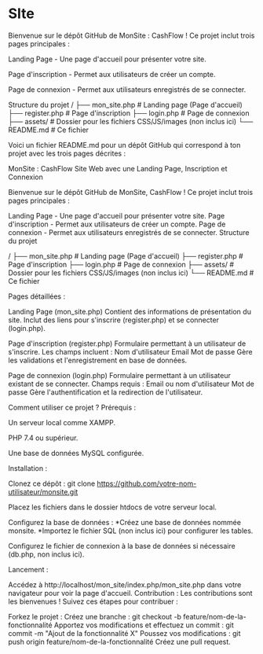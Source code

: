 # SIte

Bienvenue sur le dépôt GitHub de MonSite : CashFlow ! Ce projet inclut trois pages principales :

Landing Page - Une page d'accueil pour présenter votre site.

Page d'inscription - Permet aux utilisateurs de créer un compte.

Page de connexion - Permet aux utilisateurs enregistrés de se connecter.

Structure du projet / ├── mon_site.php # Landing page (Page d'accueil) ├── register.php # Page d'inscription ├── login.php # Page de connexion ├── assets/ # Dossier pour les fichiers CSS/JS/images (non inclus ici) └── README.md # Ce fichier

Voici un fichier README.md pour un dépôt GitHub qui correspond à ton projet avec les trois pages décrites :

MonSite : CashFlow Site Web avec une Landing Page, Inscription et Connexion

Bienvenue sur le dépôt GitHub de MonSite, CashFlow ! Ce projet inclut trois pages principales :

Landing Page - Une page d'accueil pour présenter votre site. Page d'inscription - Permet aux utilisateurs de créer un compte. Page de connexion - Permet aux utilisateurs enregistrés de se connecter. Structure du projet

/ ├── mon_site.php # Landing page (Page d'accueil) ├── register.php # Page d'inscription ├── login.php # Page de connexion ├── assets/ # Dossier pour les fichiers CSS/JS/images (non inclus ici) └── README.md # Ce fichier

Pages détaillées :

Landing Page (mon_site.php) Contient des informations de présentation du site. Inclut des liens pour s'inscrire (register.php) et se connecter (login.php).

Page d'inscription (register.php) Formulaire permettant à un utilisateur de s'inscrire. Les champs incluent : Nom d'utilisateur Email Mot de passe Gère les validations et l'enregistrement en base de données.

Page de connexion (login.php) Formulaire permettant à un utilisateur existant de se connecter. Champs requis : Email ou nom d'utilisateur Mot de passe Gère l'authentification et la redirection de l'utilisateur.

Comment utiliser ce projet ? Prérequis :

Un serveur local comme XAMPP.

PHP 7.4 ou supérieur.

Une base de données MySQL configurée.

Installation :

Clonez ce dépôt : git clone https://github.com/votre-nom-utilisateur/monsite.git

Placez les fichiers dans le dossier htdocs de votre serveur local.

Configurez la base de données : *Créez une base de données nommée monsite. *Importez le fichier SQL (non inclus ici) pour configurer les tables.

Configurez le fichier de connexion à la base de données si nécessaire (db.php, non inclus ici).

Lancement :

Accédez à http://localhost/mon_site/index.php/mon_site.php dans votre navigateur pour voir la page d'accueil.
Contribution : Les contributions sont les bienvenues ! Suivez ces étapes pour contribuer :

Forkez le projet :
Créez une branche : git checkout -b feature/nom-de-la-fonctionnalité
Apportez vos modifications et effectuez un commit : git commit -m "Ajout de la fonctionnalité X"
Poussez vos modifications : git push origin feature/nom-de-la-fonctionnalité
Créez une pull request.
